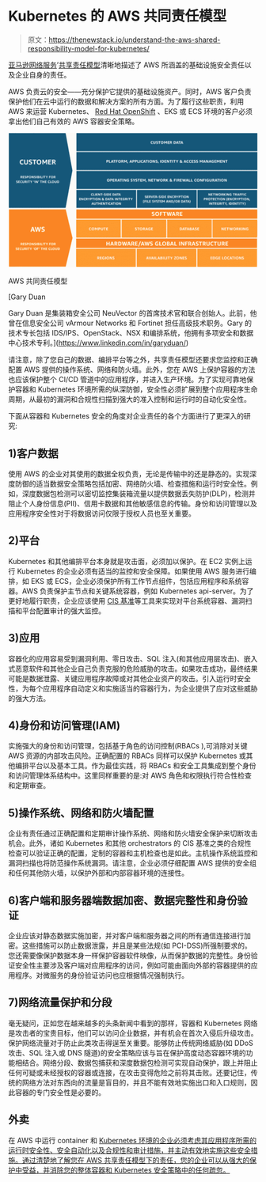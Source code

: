 # Kubernetes 的 AWS 共同责任模型

> 原文：<https://thenewstack.io/understand-the-aws-shared-responsibility-model-for-kubernetes/>

[亚马逊网络服务](https://aws.amazon.com/?utm_content=inline-mention)’[共享责任模型](https://aws.amazon.com/compliance/shared-responsibility-model/)清晰地描述了 AWS 所涵盖的基础设施安全责任以及企业自身的责任。

AWS 负责云的安全——充分保护它提供的基础设施资产。同时，AWS 客户负责保护他们在云中运行的数据和解决方案的所有方面。为了履行这些职责，利用 AWS 来运营 Kubernetes、 [Red Hat OpenShift](https://www.openshift.com/try?utm_content=inline-mention) 、EKS 或 ECS 环境的客户必须拿出他们自己有效的 AWS 容器安全策略。

![](img/1a91b589f30707f2f867bae17742fb16.png)

AWS 共同责任模型

 [Gary Duan

Gary Duan 是集装箱安全公司 NeuVector 的首席技术官和联合创始人。此前，他曾在信息安全公司 vArmour Networks 和 Fortinet 担任高级技术职务。Gary 的技术专长包括 IDS/IPS、OpenStack、NSX 和编排系统，他拥有多项安全和数据中心技术专利。](https://www.linkedin.com/in/garyduan/) 

请注意，除了您自己的数据、编排平台等之外，共享责任模型还要求您监控和正确配置 AWS 提供的操作系统、网络和防火墙。此外，您在 AWS 上保护容器的方法也应该保护整个 CI/CD 管道中的应用程序，并进入生产环境。为了实现可靠地保护容器和 Kubernetes 环境所需的纵深防御，安全性必须扩展到整个应用程序生命周期，从最初的漏洞和合规性扫描到强大的准入控制和运行时的自动化安全性。

下面从容器和 Kubernetes 安全的角度对企业责任的各个方面进行了更深入的研究:

## 1)客户数据

使用 AWS 的企业对其使用的数据全权负责，无论是传输中的还是静态的。实现深度防御的适当数据安全策略包括加密、网络防火墙、检查措施和运行时安全性。例如，深度数据包检测可以密切监控集装箱流量以提供数据丢失防护(DLP)，检测并阻止个人身份信息(PII)、信用卡数据和其他敏感信息的传输。身份和访问管理以及应用程序安全性对于将数据访问仅限于授权人员也至关重要。

## 2)平台

Kubernetes 和其他编排平台本身就是攻击面，必须加以保护。在 EC2 实例上运行 Kubernetes 的企业必须有适当的监控和安全保障。如果使用 AWS 服务进行编排，如 EKS 或 ECS，企业必须保护所有工作节点组件，包括应用程序和系统容器。AWS 负责保护主节点和关键系统容器，例如 Kubernetes api-server。为了更好地履行职责，企业应该使用 [CIS 基准](https://www.cisecurity.org/cis-benchmarks/)等工具来实现对平台系统容器、漏洞扫描和平台配置审计的强大监控。

## 3)应用

容器化的应用容易受到漏洞利用、零日攻击、SQL 注入(和其他应用层攻击)、嵌入式恶意软件和其他企业自己负责克服的危险威胁的攻击。如果攻击成功，最终结果可能是数据泄露、关键应用程序故障或对其他企业资产的攻击。引入运行时安全性，为每个应用程序自动定义和实施适当的容器行为，为企业提供了应对这些威胁的强大方法。

## 4)身份和访问管理(IAM)

实施强大的身份和访问管理，包括基于角色的访问控制(RBACs ),可消除对关键 AWS 资源的内部攻击风险。正确配置的 RBACs 同样可以保护 Kubernetes 或其他编排平台以及基本工具。作为最佳实践，将 RBACs 和安全工具集成到整个身份和访问管理体系结构中。这里同样重要的是:对 AWS 角色和权限执行符合性检查和定期审查。

## 5)操作系统、网络和防火墙配置

企业有责任通过正确配置和定期审计操作系统、网络和防火墙安全保护来切断攻击机会。此外，诸如 Kubernetes 和其他 orchestrators 的 CIS 基准之类的合规性检查可以验证正确的配置，定制的容器和主机检查也是如此。主机操作系统监控和漏洞扫描也将防范操作系统漏洞。请注意，企业必须仔细配置 AWS 提供的安全组和任何其他防火墙，以保护外部和内部容器环境的连接性。

## 6)客户端和服务器端数据加密、数据完整性和身份验证

企业应该对静态数据实施加密，并对客户端和服务器之间的所有通信连接进行加密。这些措施可以防止数据泄露，并且是某些法规(如 PCI-DSS)所强制要求的。您还需要像保护数据本身一样保护容器软件映像，从而保护数据的完整性。身份验证安全性主要涉及客户端对应用程序的访问，例如可能由面向外部的容器提供的应用程序。对微服务的身份验证访问也应根据情况强制执行。

## 7)网络流量保护和分段

毫无疑问，正如您在越来越多的头条新闻中看到的那样，容器和 Kubernetes 网络是攻击者的宝贵目标，他们可以访问企业数据，并有机会在首次入侵后升级攻击。保护网络流量对于防止此类攻击得逞至关重要。能够防止传统网络威胁(如 DDoS 攻击、SQL 注入或 DNS 隧道)的安全策略应该与旨在保护高度动态容器环境的功能相结合。网络分段、数据包捕获和深度数据包检测可实现自动保护，跟上并阻止任何可疑或未经授权的容器或连接，在攻击变得危险之前将其击败。还要记住，传统的网络方法对东西向的流量是盲目的，并且不能有效地实施出口和入口规则，因此容器的专门安全性是必要的。

## 外卖

在 AWS 中运行 container 和 [Kubernetes 环境的企业必须考虑其应用程序所需的运行时安全性、安全自动化以及合规性和审计措施，并主动有效地实施这些安全措施。通过清楚地了解您在 AWS 共享责任模型下的责任，您的企业可以从强大的保护中受益，并消除您的整体容器和 Kubernetes 安全策略中的任何疏忽。](https://thenewstack.io/7-tips-for-cutting-down-your-aws-kubernetes-bill/)

<svg xmlns:xlink="http://www.w3.org/1999/xlink" viewBox="0 0 68 31" version="1.1"><title>Group</title> <desc>Created with Sketch.</desc></svg>